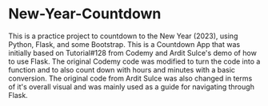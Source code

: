 # New-Year-Countdown

This is a practice project to countdown to the New Year (2023), using Python, Flask, and some Bootstrap.
This is a Countdown App that was initially based on Tutorial#128 from Codemy and Ardit Sulce's demo of how to use Flask. The original Codemy code was modified to turn the code into a function and to also count down with hours and minutes with a basic conversion. The original code from Ardit Sulce was also changed in terms of it's overall visual and was mainly used as a guide for navigating through Flask.

